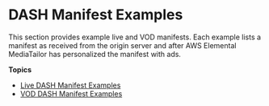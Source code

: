 # DASH Manifest Examples<a name="dash-manifest-examples"></a>

This section provides example live and VOD manifests\. Each example lists a manifest as received from the origin server and after AWS Elemental MediaTailor has personalized the manifest with ads\. 

**Topics**
+ [Live DASH Manifest Examples](dash-manifest-live.md)
+ [VOD DASH Manifest Examples](dash-manifest-vod.md)